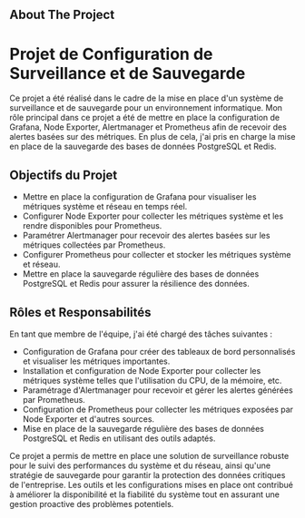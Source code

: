 ## About The Project
# Projet de Configuration de Surveillance et de Sauvegarde

Ce projet a été réalisé dans le cadre de la mise en place d'un système de surveillance et de sauvegarde pour un environnement informatique. Mon rôle principal dans ce projet a été de mettre en place la configuration de Grafana, Node Exporter, Alertmanager et Prometheus afin de recevoir des alertes basées sur des métriques. En plus de cela, j'ai pris en charge la mise en place de la sauvegarde des bases de données PostgreSQL et Redis.

## Objectifs du Projet

- Mettre en place la configuration de Grafana pour visualiser les métriques système et réseau en temps réel.
- Configurer Node Exporter pour collecter les métriques système et les rendre disponibles pour Prometheus.
- Paramétrer Alertmanager pour recevoir des alertes basées sur les métriques collectées par Prometheus.
- Configurer Prometheus pour collecter et stocker les métriques système et réseau.
- Mettre en place la sauvegarde régulière des bases de données PostgreSQL et Redis pour assurer la résilience des données.

## Rôles et Responsabilités

En tant que membre de l'équipe, j'ai été chargé des tâches suivantes :

- Configuration de Grafana pour créer des tableaux de bord personnalisés et visualiser les métriques importantes.
- Installation et configuration de Node Exporter pour collecter les métriques système telles que l'utilisation du CPU, de la mémoire, etc.
- Paramétrage d'Alertmanager pour recevoir et gérer les alertes générées par Prometheus.
- Configuration de Prometheus pour collecter les métriques exposées par Node Exporter et d'autres sources.
- Mise en place de la sauvegarde régulière des bases de données PostgreSQL et Redis en utilisant des outils adaptés.

Ce projet a permis de mettre en place une solution de surveillance robuste pour le suivi des performances du système et du réseau, ainsi qu'une stratégie de sauvegarde pour garantir la protection des données critiques de l'entreprise. Les outils et les configurations mises en place ont contribué à améliorer la disponibilité et la fiabilité du système tout en assurant une gestion proactive des problèmes potentiels.
